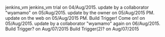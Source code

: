 jenkins_vm
jenkins_vm trial on 04/Aug/2015.
update by a collaborator "wyamamo" on 05/Aug/2015.
update by the owner on 05/Aug/2015 PM.
update on the web on 05/Aug/2015 PM.
Build Trigger! Come on! on 05/Aug/2015.
update by a collaborator "wyamamo" again on 06/Aug/2015.
Build Trigger? on Aug/07/2015
Build Trigger(2)? on Aug/07/2015

